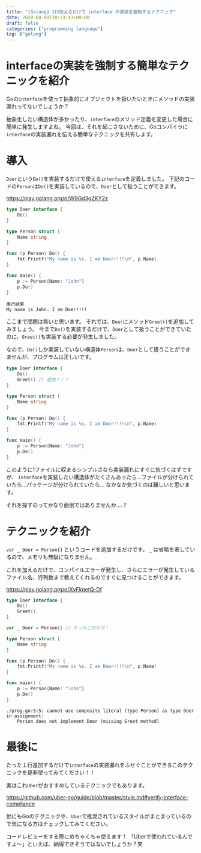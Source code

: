 ```yaml
---
title: "[Golang] 1行加えるだけで interface の実装を強制するテクニック"
date: 2020-04-09T20:33:43+09:00
draft: false
categories: ["programming language"]
tag: ["golang"]
---
```


# interfaceの実装を強制する簡単なテクニックを紹介

Goの`interface`を使って抽象的にオブジェクトを扱いたいときにメソッドの実装漏れってないでしょうか？

抽象化したい構造体が多かったり、`interface`のメソッド定義を変更した場合に簡単に発生しますよね。
今回は、それを起こさないために、Goコンパイラに`interface`の実装漏れを伝える簡単なテクニックを共有します。

# 導入

`Doer`という`Do()`を実装するだけで使える`interface`を定義しました。
下記のコードの`Person`は`Do()`を実装しているので、`Doer`として扱うことができます。

https://play.golang.org/p/W9Gd3gZKY2z

```go
type Doer interface {
    Do()    
}

type Person struct {
    Name string    
}

func (p Person) Do() {
    fmt.Printf("My name is %s. I am Doer!!!!\n", p.Name)
}

func main() {
    p := Person{Name: "John"}
    p.Do()
}
```


```
実行結果
My name is John. I am Doer!!!!
```

ここまで問題は無いと思います。
それでは、`Doer`にメソッド`Greet()`を追加してみましょう。
今まで`Do()`を実装するだけで、`Doer`として扱うことができていたのに、`Greet()`も実装する必要が発生しました。

なので、`Do()`しか実装していない構造体`Person`は、`Doer`として扱うことができませんが、プログラムは正しいです。

```go
type Doer interface {
    Do()    
    Greet() // 追加！！！
}

type Person struct {
    Name string    
}

func (p Person) Do() {
    fmt.Printf("My name is %s. I am Doer!!!!\n", p.Name)
}

func main() {
    p := Person{Name: "John"}
    p.Do()
}
```

このように1ファイルに収まるシンプルさなら実装漏れにすぐに気づくはずですが、
`interface`を実装したい構造体がたくさんあったら...ファイルが分けられていたら...パッケージが分けられていたら...
なかなか気づくのは難しいと思います。

それを探すのってかなり面倒ではありませんか....？

# テクニックを紹介

`var _ Doer = Person{}` というコードを追加するだけです。
`_` は省略を表しているので、メモリも無駄になりません。

これを加えるだけで、コンパイルエラーが発生し、さらにエラーが発生しているファイル名、行列数まで教えてくれるのですぐに見つけることができます。

https://play.golang.org/p/XvFkqetQ-Df

```go
type Doer interface {
	Do()
	Greet()
}

var _ Doer = Person{} // たったこれだけ！

type Person struct {
	Name string
}

func (p Person) Do() {
	fmt.Printf("My name is %s. I am Doer!!!!\n", p.Name)
}

func main() {
	p := Person{Name: "John"}
	p.Do()
}
```

```
./prog.go:5:5: cannot use composite literal (type Person) as type Doer in assignment:
	Person does not implement Doer (missing Greet method)
```

# 最後に

たった１行追加するだけで`interface`の実装漏れをふせぐことができるこのテクニックを是非使ってみてください！！

実はこれ`Uber`がおすすめしているテクニックでもあります。

https://github.com/uber-go/guide/blob/master/style.md#verify-interface-compliance

他にもGoのテクニックや、`Uber`で推奨されているスタイルがまとまっているので気になる方はチェックしてみてください。

コードレビューをする際にめちゃくちゃ使えます！
「Uberで使われているんですよ〜」といえば、納得できそうではないでしょうか？笑
